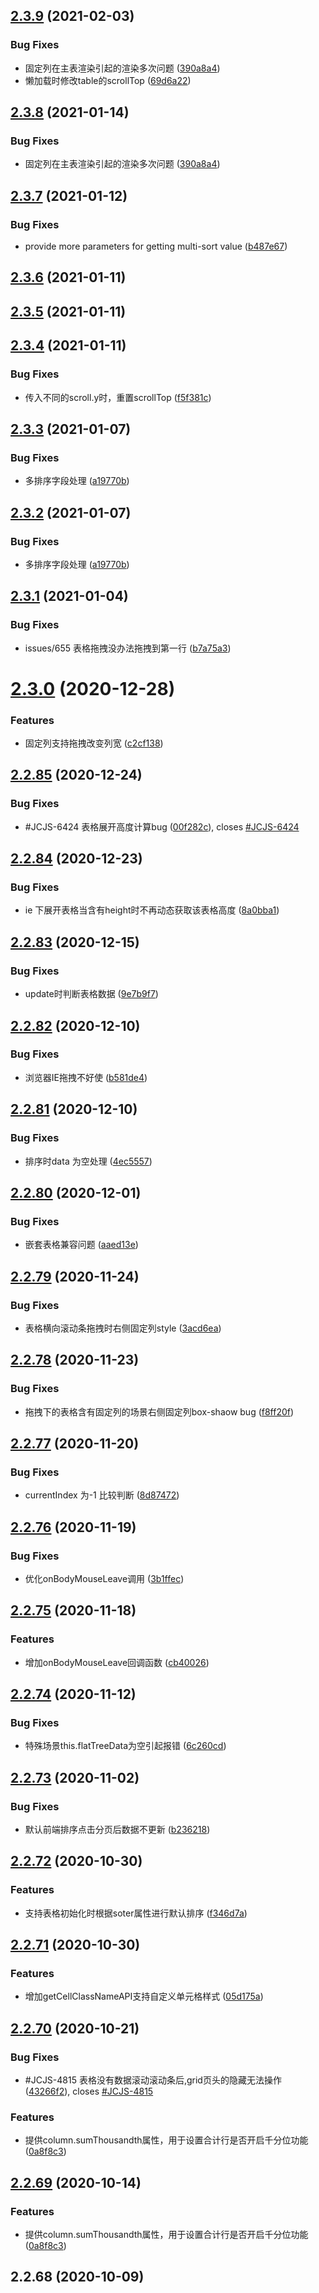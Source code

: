 ## [2.3.9](https://github.com/tinper-bee/bee-table/compare/v2.3.7...v2.3.9) (2021-02-03)


### Bug Fixes

* 固定列在主表渲染引起的渲染多次问题 ([390a8a4](https://github.com/tinper-bee/bee-table/commit/390a8a4e5f0bff40817c22c1d4520dc05c8856e4))
* 懒加载时修改table的scrollTop ([69d6a22](https://github.com/tinper-bee/bee-table/commit/69d6a2216b7994f5152f524b6eb2b6ec35805ae1))



## [2.3.8](https://github.com/tinper-bee/bee-table/compare/v2.3.7...v2.3.8) (2021-01-14)


### Bug Fixes

* 固定列在主表渲染引起的渲染多次问题 ([390a8a4](https://github.com/tinper-bee/bee-table/commit/390a8a4e5f0bff40817c22c1d4520dc05c8856e4))



## [2.3.7](https://github.com/tinper-bee/bee-table/compare/v2.3.5...v2.3.7) (2021-01-12)


### Bug Fixes

* provide more parameters for getting multi-sort value ([b487e67](https://github.com/tinper-bee/bee-table/commit/b487e67f45f4db3af2574c90554e1348f0861e2e))



## [2.3.6](https://github.com/tinper-bee/bee-table/compare/v2.3.5...v2.3.6) (2021-01-11)



## [2.3.5](https://github.com/tinper-bee/bee-table/compare/v2.3.4...v2.3.5) (2021-01-11)



## [2.3.4](https://github.com/tinper-bee/bee-table/compare/v2.3.3...v2.3.4) (2021-01-11)


### Bug Fixes

* 传入不同的scroll.y时，重置scrollTop ([f5f381c](https://github.com/tinper-bee/bee-table/commit/f5f381c3f185ad72432a4f462d376d3b21c8105f))



## [2.3.3](https://github.com/tinper-bee/bee-table/compare/v2.3.1...v2.3.3) (2021-01-07)


### Bug Fixes

* 多排序字段处理 ([a19770b](https://github.com/tinper-bee/bee-table/commit/a19770beeefd7c2acf974790248b448b2bffc64f))



## [2.3.2](https://github.com/tinper-bee/bee-table/compare/v2.3.1...v2.3.2) (2021-01-07)


### Bug Fixes

* 多排序字段处理 ([a19770b](https://github.com/tinper-bee/bee-table/commit/a19770beeefd7c2acf974790248b448b2bffc64f))



## [2.3.1](https://github.com/tinper-bee/bee-table/compare/v2.3.0...v2.3.1) (2021-01-04)


### Bug Fixes

* issues/655 表格拖拽没办法拖拽到第一行 ([b7a75a3](https://github.com/tinper-bee/bee-table/commit/b7a75a3a1e86337375703b02d5233fdc071bc5ba))



# [2.3.0](https://github.com/tinper-bee/bee-table/compare/v2.2.85...v2.3.0) (2020-12-28)


### Features

* 固定列支持拖拽改变列宽 ([c2cf138](https://github.com/tinper-bee/bee-table/commit/c2cf13800073970f5f42723e20ec7e1404df655b))



## [2.2.85](https://github.com/tinper-bee/bee-table/compare/v2.2.84...v2.2.85) (2020-12-24)


### Bug Fixes

* #JCJS-6424 表格展开高度计算bug ([00f282c](https://github.com/tinper-bee/bee-table/commit/00f282ca7ee00e69268d43a5540a16bcfe15858d)), closes [#JCJS-6424](https://github.com/tinper-bee/bee-table/issues/JCJS-6424)



## [2.2.84](https://github.com/tinper-bee/bee-table/compare/v2.2.83...v2.2.84) (2020-12-23)


### Bug Fixes

* ie 下展开表格当含有height时不再动态获取该表格高度 ([8a0bba1](https://github.com/tinper-bee/bee-table/commit/8a0bba14ddbb9383371ffda96112d08778538322))



## [2.2.83](https://github.com/tinper-bee/bee-table/compare/v2.2.82...v2.2.83) (2020-12-15)


### Bug Fixes

* update时判断表格数据 ([9e7b9f7](https://github.com/tinper-bee/bee-table/commit/9e7b9f763dc4c556a13d12902b9b0baa56b1a217))



## [2.2.82](https://github.com/tinper-bee/bee-table/compare/v2.2.81...v2.2.82) (2020-12-10)


### Bug Fixes

*  浏览器IE拖拽不好使 ([b581de4](https://github.com/tinper-bee/bee-table/commit/b581de4fe90cc6b63850fb548300b90fce231527))



## [2.2.81](https://github.com/tinper-bee/bee-table/compare/v2.2.80...v2.2.81) (2020-12-10)


### Bug Fixes

* 排序时data 为空处理 ([4ec5557](https://github.com/tinper-bee/bee-table/commit/4ec55575983537e50940cfb03150310dac65887b))



## [2.2.80](https://github.com/tinper-bee/bee-table/compare/v2.2.79...v2.2.80) (2020-12-01)


### Bug Fixes

* 嵌套表格兼容问题 ([aaed13e](https://github.com/tinper-bee/bee-table/commit/aaed13e95991c793a29371a30496265892e743d7))



## [2.2.79](https://github.com/tinper-bee/bee-table/compare/v2.2.78...v2.2.79) (2020-11-24)


### Bug Fixes

* 表格横向滚动条拖拽时右侧固定列style ([3acd6ea](https://github.com/tinper-bee/bee-table/commit/3acd6ea33e0d2048feacca18e2fd723abd458239))



## [2.2.78](https://github.com/tinper-bee/bee-table/compare/v2.2.77...v2.2.78) (2020-11-23)


### Bug Fixes

* 拖拽下的表格含有固定列的场景右侧固定列box-shaow bug ([f8ff20f](https://github.com/tinper-bee/bee-table/commit/f8ff20f30a4ca328e32fbbca5e0c6220f40b4815))



## [2.2.77](https://github.com/tinper-bee/bee-table/compare/v2.2.76...v2.2.77) (2020-11-20)


### Bug Fixes

* currentIndex 为-1 比较判断 ([8d87472](https://github.com/tinper-bee/bee-table/commit/8d87472b4e258fb2accb3bd30f14e5069af0285e))



## [2.2.76](https://github.com/tinper-bee/bee-table/compare/v2.2.75...v2.2.76) (2020-11-19)


### Bug Fixes

* 优化onBodyMouseLeave调用 ([3b1ffec](https://github.com/tinper-bee/bee-table/commit/3b1ffecacde80da6bf6808b9a1f3c5b0b6298f29))



## [2.2.75](https://github.com/tinper-bee/bee-table/compare/v2.2.74...v2.2.75) (2020-11-18)


### Features

* 增加onBodyMouseLeave回调函数 ([cb40026](https://github.com/tinper-bee/bee-table/commit/cb40026e8c3c42418a23cb4bdb23cdb5d9ec1be1))



## [2.2.74](https://github.com/tinper-bee/bee-table/compare/v2.2.73...v2.2.74) (2020-11-12)


### Bug Fixes

* 特殊场景this.flatTreeData为空引起报错 ([6c260cd](https://github.com/tinper-bee/bee-table/commit/6c260cd227e13e2f8da2769693c0ce3b90792d8f))



## [2.2.73](https://github.com/tinper-bee/bee-table/compare/v2.2.72...v2.2.73) (2020-11-02)


### Bug Fixes

* 默认前端排序点击分页后数据不更新 ([b236218](https://github.com/tinper-bee/bee-table/commit/b2362185f58df51a28254f6ebefabacc860621b9))



## [2.2.72](https://github.com/tinper-bee/bee-table/compare/v2.2.71...v2.2.72) (2020-10-30)


### Features

* 支持表格初始化时根据soter属性进行默认排序 ([f346d7a](https://github.com/tinper-bee/bee-table/commit/f346d7a45cf998dc4d924af99a2b806c601daa9f))



## [2.2.71](https://github.com/tinper-bee/bee-table/compare/v2.2.70...v2.2.71) (2020-10-30)


### Features

* 增加getCellClassNameAPI支持自定义单元格样式 ([05d175a](https://github.com/tinper-bee/bee-table/commit/05d175a94f72f5ac5fb45a805ab1a24ccb4b9864))



## [2.2.70](https://github.com/tinper-bee/bee-table/compare/v2.2.68...v2.2.70) (2020-10-21)


### Bug Fixes

* #JCJS-4815 表格没有数据滚动滚动条后,grid页头的隐藏无法操作 ([43266f2](https://github.com/tinper-bee/bee-table/commit/43266f2f0bbaf382d2e203cfc3927eaf81a28a2a)), closes [#JCJS-4815](https://github.com/tinper-bee/bee-table/issues/JCJS-4815)


### Features

* 提供column.sumThousandth属性，用于设置合计行是否开启千分位功能 ([0a8f8c3](https://github.com/tinper-bee/bee-table/commit/0a8f8c362b2294104957daeb56cfdb986aff1ff1))



## [2.2.69](https://github.com/tinper-bee/bee-table/compare/v2.2.68...v2.2.69) (2020-10-14)


### Features

* 提供column.sumThousandth属性，用于设置合计行是否开启千分位功能 ([0a8f8c3](https://github.com/tinper-bee/bee-table/commit/0a8f8c362b2294104957daeb56cfdb986aff1ff1))




<a name="2.2.68"></a>
## 2.2.68 (2020-10-09)




